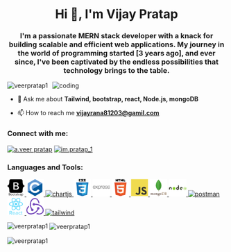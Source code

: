 <h1 align="center">Hi 👋, I'm Vijay Pratap</h1>
<h3 align="center">I'm a passionate MERN stack developer with a knack for building scalable and efficient web applications. My journey in the world of programming started [3 years ago], and ever since, I've been captivated by the endless possibilities that technology brings to the table.</h3>

<img align="right" alt="coding" width="400" src="https://res.cloudinary.com/practicaldev/image/fetch/s--0zLeX1LY--/c_limit%2Cf_auto%2Cfl_progressive%2Cq_66%2Cw_800/https://res.cloudinary.com/practicaldev/image/fetch/s--TVrZFUna--/c_limit%252Cf_auto%252Cfl_progressive%252Cq_66%252Cw_880/https://dev-to-uploads.s3.amazonaws.com/uploads/articles/wukog07lt3tvqobbl611.gif"/>

<p align="left"> <img src="https://komarev.com/ghpvc/?username=veerpratap1&label=Profile%20views&color=0e75b6&style=flat" alt="veerpratap1" /> </p>

- 💬 Ask me about **Tailwind, bootstrap, react, Node.js, mongoDB**

- 📫 How to reach me **vijayrana81203@gamil.com**

<h3 align="left">Connect with me:</h3>
<p align="left">
<a href="https://fb.com/a.veer pratap" target="blank"><img align="center" src="https://raw.githubusercontent.com/rahuldkjain/github-profile-readme-generator/master/src/images/icons/Social/facebook.svg" alt="a.veer pratap" height="30" width="40" /></a>
<a href="https://instagram.com/im.pratap_1" target="blank"><img align="center" src="https://raw.githubusercontent.com/rahuldkjain/github-profile-readme-generator/master/src/images/icons/Social/instagram.svg" alt="im.pratap_1" height="30" width="40" /></a>
</p>

<h3 align="left">Languages and Tools:</h3>
<p align="left"> <a href="https://getbootstrap.com" target="_blank" rel="noreferrer"> <img src="https://raw.githubusercontent.com/devicons/devicon/master/icons/bootstrap/bootstrap-plain-wordmark.svg" alt="bootstrap" width="40" height="40"/> </a> <a href="https://www.cprogramming.com/" target="_blank" rel="noreferrer"> <img src="https://raw.githubusercontent.com/devicons/devicon/master/icons/c/c-original.svg" alt="c" width="40" height="40"/> </a> <a href="https://www.chartjs.org" target="_blank" rel="noreferrer"> <img src="https://www.chartjs.org/media/logo-title.svg" alt="chartjs" width="40" height="40"/> </a> <a href="https://www.w3schools.com/css/" target="_blank" rel="noreferrer"> <img src="https://raw.githubusercontent.com/devicons/devicon/master/icons/css3/css3-original-wordmark.svg" alt="css3" width="40" height="40"/> </a> <a href="https://expressjs.com" target="_blank" rel="noreferrer"> <img src="https://raw.githubusercontent.com/devicons/devicon/master/icons/express/express-original-wordmark.svg" alt="express" width="40" height="40"/> </a> <a href="https://www.w3.org/html/" target="_blank" rel="noreferrer"> <img src="https://raw.githubusercontent.com/devicons/devicon/master/icons/html5/html5-original-wordmark.svg" alt="html5" width="40" height="40"/> </a> <a href="https://developer.mozilla.org/en-US/docs/Web/JavaScript" target="_blank" rel="noreferrer"> <img src="https://raw.githubusercontent.com/devicons/devicon/master/icons/javascript/javascript-original.svg" alt="javascript" width="40" height="40"/> </a> <a href="https://www.mongodb.com/" target="_blank" rel="noreferrer"> <img src="https://raw.githubusercontent.com/devicons/devicon/master/icons/mongodb/mongodb-original-wordmark.svg" alt="mongodb" width="40" height="40"/> </a> <a href="https://nodejs.org" target="_blank" rel="noreferrer"> <img src="https://raw.githubusercontent.com/devicons/devicon/master/icons/nodejs/nodejs-original-wordmark.svg" alt="nodejs" width="40" height="40"/> </a> <a href="https://postman.com" target="_blank" rel="noreferrer"> <img src="https://www.vectorlogo.zone/logos/getpostman/getpostman-icon.svg" alt="postman" width="40" height="40"/> </a> <a href="https://reactjs.org/" target="_blank" rel="noreferrer"> <img src="https://raw.githubusercontent.com/devicons/devicon/master/icons/react/react-original-wordmark.svg" alt="react" width="40" height="40"/> </a> <a href="https://redux.js.org" target="_blank" rel="noreferrer"> <img src="https://raw.githubusercontent.com/devicons/devicon/master/icons/redux/redux-original.svg" alt="redux" width="40" height="40"/> </a> <a href="https://tailwindcss.com/" target="_blank" rel="noreferrer"> <img src="https://www.vectorlogo.zone/logos/tailwindcss/tailwindcss-icon.svg" alt="tailwind" width="40" height="40"/> </a> </p>

<p><img align="left" src="https://github-readme-stats.vercel.app/api/top-langs?username=veerpratap1&show_icons=true&locale=en&layout=compact" alt="veerpratap1" /></p>

<p>&nbsp;<img align="center" src="https://github-readme-stats.vercel.app/api?username=veerpratap1&show_icons=true&locale=en" alt="veerpratap1" /></p>

<p><img align="center" src="https://github-readme-streak-stats.herokuapp.com/?user=veerpratap1&" alt="veerpratap1" /></p>
